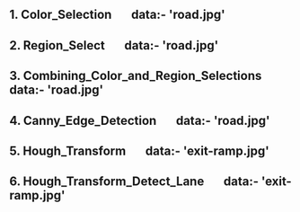 ## 1. Color_Selection    &nbsp; &nbsp; &nbsp;  data:- 'road.jpg'
## 2. Region_Select      &nbsp; &nbsp; &nbsp;  data:- 'road.jpg'
## 3. Combining_Color_and_Region_Selections &nbsp; &nbsp; &nbsp;  data:- 'road.jpg'
## 4. Canny_Edge_Detection      &nbsp; &nbsp; &nbsp;  data:- 'road.jpg'
## 5. Hough_Transform      &nbsp; &nbsp; &nbsp;  data:- 'exit-ramp.jpg'
## 6. Hough_Transform_Detect_Lane      &nbsp; &nbsp; &nbsp;  data:- 'exit-ramp.jpg'
